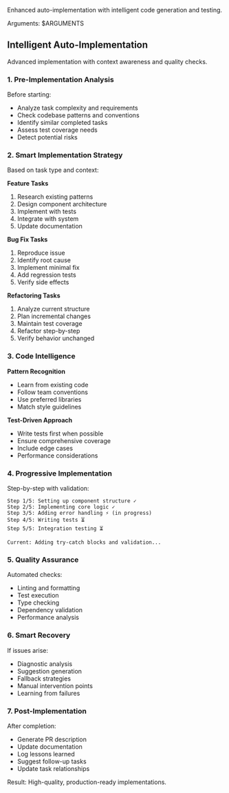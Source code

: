 Enhanced auto-implementation with intelligent code generation and testing.

Arguments: $ARGUMENTS

## Intelligent Auto-Implementation

Advanced implementation with context awareness and quality checks.

### 1. **Pre-Implementation Analysis**

Before starting:
- Analyze task complexity and requirements
- Check codebase patterns and conventions
- Identify similar completed tasks
- Assess test coverage needs
- Detect potential risks

### 2. **Smart Implementation Strategy**

Based on task type and context:

**Feature Tasks**
1. Research existing patterns
2. Design component architecture
3. Implement with tests
4. Integrate with system
5. Update documentation

**Bug Fix Tasks**
1. Reproduce issue
2. Identify root cause
3. Implement minimal fix
4. Add regression tests
5. Verify side effects

**Refactoring Tasks**
1. Analyze current structure
2. Plan incremental changes
3. Maintain test coverage
4. Refactor step-by-step
5. Verify behavior unchanged

### 3. **Code Intelligence**

**Pattern Recognition**
- Learn from existing code
- Follow team conventions
- Use preferred libraries
- Match style guidelines

**Test-Driven Approach**
- Write tests first when possible
- Ensure comprehensive coverage
- Include edge cases
- Performance considerations

### 4. **Progressive Implementation**

Step-by-step with validation:
```
Step 1/5: Setting up component structure ✓
Step 2/5: Implementing core logic ✓
Step 3/5: Adding error handling ⚡ (in progress)
Step 4/5: Writing tests ⏳
Step 5/5: Integration testing ⏳

Current: Adding try-catch blocks and validation...
```

### 5. **Quality Assurance**

Automated checks:
- Linting and formatting
- Test execution
- Type checking
- Dependency validation
- Performance analysis

### 6. **Smart Recovery**

If issues arise:
- Diagnostic analysis
- Suggestion generation
- Fallback strategies
- Manual intervention points
- Learning from failures

### 7. **Post-Implementation**

After completion:
- Generate PR description
- Update documentation
- Log lessons learned
- Suggest follow-up tasks
- Update task relationships

Result: High-quality, production-ready implementations.
